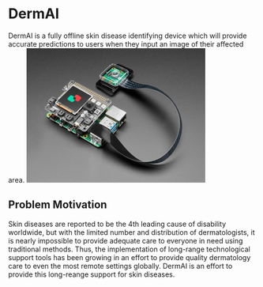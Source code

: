 # DermAI
 DermAI is a fully offline skin disease identifying device which will provide accurate predictions to users when they input an image of their affected area. 
 ![Final output](/assets/images/product_img.jpg "DermAI")
 

## Problem Motivation
Skin diseases are reported to be the 4th leading cause of disability worldwide, but with the limited number and distribution of dermatologists, it is nearly impossible to provide adequate care to everyone in need using traditional methods.
Thus, the implementation of long-range technological support tools has been growing in an effort to provide quality dermatology care to even the most remote settings globally. DermAI is an effort to provide this long-reange support for skin diseases.

